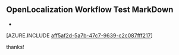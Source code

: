 ## OpenLocalization Workflow Test MarkDown
* 

[AZURE.INCLUDE [aff5af2d-5a7b-47c7-9639-c2c087fff217](calleeMd1.md)]

 
thanks!